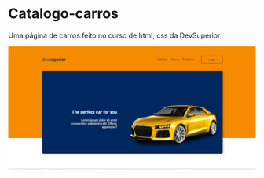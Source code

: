 # Catalogo-carros

Uma página de carros feito no curso de html, css da DevSuperior

![Foto da página](Catalogo.png)
